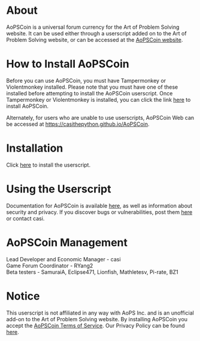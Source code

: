 # About #
AoPSCoin is a universal forum currency for the Art of Problem Solving website. It can be used either through a userscript added on to the Art of Problem Solving website, or can be accessed at the [AoPSCoin website](https://casithepython.github.io/AoPSCoin).  

# How to Install AoPSCoin #
Before you can use AoPSCoin, you must have Tampermonkey or Violentmonkey installed. Please note that you must have one of these installed before attempting to install the AoPSCoin userscript. Once Tampermonkey or Violentmonkey is installed, you can click the link [here](https://github.com/casithepython/AoPSCoin/raw/master/aopscoin.user.js) to install AoPSCoin.  

Alternately, for users who are unable to use userscripts, AoPSCoin Web can be accessed at https://casithepython.github.io/AoPSCoin.  

# Installation #
Click [here](https://raw.githubusercontent.com/casithepython/AoPSCoin/master/aopscoin.user.js) to install the userscript.  

# Using the Userscript #
Documentation for AoPSCoin is available [here](https://artofproblemsolving.com/community/c1219179h2172158_documentation), as well as information about security and privacy. If you discover bugs or vulnerabilities, post them [here](https://artofproblemsolving.com/community/c1219179_aopscoin_support_forum) or contact casi.  

# AoPSCoin Management #
Lead Developer and Economic Manager - casi  
Game Forum Coordinator - RYang2  
Beta testers - SamuraiA, Eclipse471, Lionfish, Mathletesv, Pi-rate, BZ1

# Notice #
This userscript is not affiliated in any way with AoPS Inc. and is an unofficial add-on to the Art of Problem Solving website. By installing AoPSCoin you accept the [AoPSCoin Terms of Service](https://artofproblemsolving.com/community/c1219179h2172220_aopscoin_terms_of_service_and_privacy_policy). Our Privacy Policy can be found [here](https://artofproblemsolving.com/community/c1219179h2172220p16217762).
